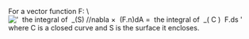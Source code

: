 For a vector function F: \\
!['  the integral of  \_(S) //nabla ×  (F.n)dA =  the integral of  \_( C )  F.ds '](../dictionary/equation_images/2840.1..png)
where C is a closed curve and S is the surface it encloses.
